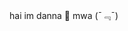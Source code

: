 hai im danna 🐾
mwa (ˉ﹃ˉ)

<!---
shevanswife/shevanswife is a ✨ special ✨ repository because its `README.md` (this file) appears on your GitHub profile.
You can click the Preview link to take a look at your changes.
--->
